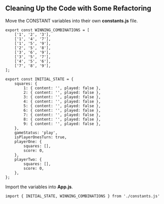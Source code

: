 ## Cleaning Up the Code with Some Refactoring

Move the CONSTANT variables into their own **constants.js** file.
```
export const WINNING_COMBINATIONS = [
    ['1', '2', '3'],
    ['1', '4', '7'],
    ['1', '5', '9'],
    ['2', '5', '8'],
    ['3', '6', '9'],
    ['3', '5', '7'],
    ['4', '5', '6'],
    ['7', '8', '9'],
];

export const INITIAL_STATE = {
    squares: {
        1: { content: '', played: false },
        2: { content: '', played: false },
        3: { content: '', played: false },
        4: { content: '', played: false },
        5: { content: '', played: false },
        6: { content: '', played: false },
        7: { content: '', played: false },
        8: { content: '', played: false },
        9: { content: '', played: false },
    },
    gameStatus: 'play',
    isPlayerOnesTurn: true,
    playerOne: {
        squares: [],
        score: 0,
    },
    playerTwo: {
        squares: [],
        score: 0,
    },
};
```

Import the variables into **App.js**.
```
import { INITIAL_STATE, WINNING_COMBINATIONS } from './constants.js'
```
